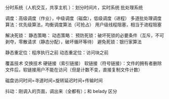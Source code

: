 分时系统（人机交互，共享主机 ）：划分时间片，实时系统
批处理系统

调度：高级调度（作业），中级调度（磁盘），低级调度（进程）
多道批处理调度算法：优先级算法，均衡调度算法（可抢占）
用户级线程阻塞，相当于进程阻塞

解决死锁：
	静态策略：
	动态策略：
	预防死锁：破坏死锁的必要条件（互斥，不可剥夺，零散请求（静态分配），破坏循环等待）
	避免死锁：银行家算法

静态重定位：程序执行之前
动态重定位：访问块之前

覆盖技术
交换技术 
硬链接（索引链接）
软链接（符号链接）：文件的拥有者删除文件后，软链接用户不能在访问（但是计数不变，直接复制文件计数）

磁盘访问时间=寻道时间+旋转延迟时间+传输时间

抖动：刚调入的页面，调出来（全都有）；和 belady 区分
